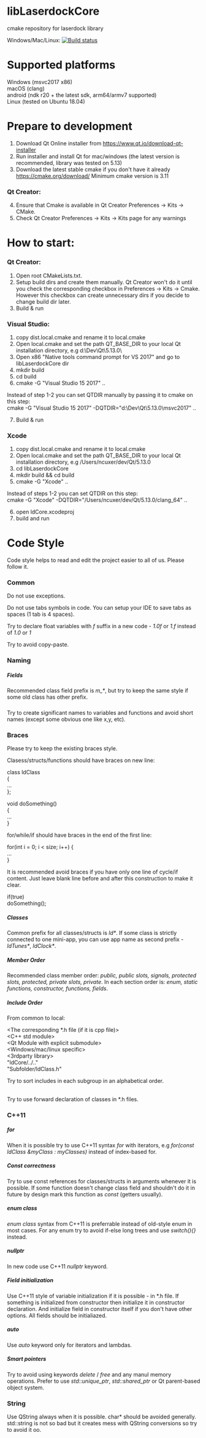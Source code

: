 # libLaserdockCore
cmake repository for laserdock library

Windows/Mac/Linux: [![Build status](https://ci.appveyor.com/api/projects/status/mdaio12e06dyvjh9/branch/master?svg=true)](https://ci.appveyor.com/project/sergeywl/liblaserdockcore/branch/master)

# Supported platforms

Windows (msvc2017 x86)
<br>
macOS (clang)
<br>
android (ndk r20 + the latest sdk, arm64/armv7 supported)
<br>
Linux (tested on Ubuntu 18.04)

# Prepare to development

1) Download Qt Online installer from https://www.qt.io/download-qt-installer
2) Run installer and install Qt for mac/windows (the latest version is recommended, library was tested on 5.13)
3) Download the latest stable cmake if you don't have it already https://cmake.org/download/ Minimum cmake version is 3.11

### Qt Creator:
4) Ensure that Cmake  is available in Qt Creator Preferences -> Kits -> CMake. 
5) Check Qt Creator Preferences -> Kits -> Kits page for any warnings

# How to start:

### Qt Creator:

1) Open root CMakeLists.txt. 
2) Setup build dirs and create them manually. Qt Creator won't do it until you check the corresponding checkbox in Preferences -> Kits -> Cmake. However this checkbox can create unnecessary dirs if you decide to change build dir later.
3) Build & run

### Visual Studio:

1) copy dist.local.cmake and rename it to local.cmake
2) Open local.cmake and set the path QT_BASE_DIR to your local Qt installation directory, e.g d:\Dev\Qt\5.13.0\
3) Open x86 "Native tools command prompt for VS 2017" and go to libLaserdockCore dir
4) mkdir build
5) cd build
6) cmake -G "Visual Studio 15 2017"  ..

Instead of step 1-2 you can set QTDIR manually by passing it to cmake on this step:
<br>
cmake -G "Visual Studio 15 2017" -DQTDIR="d:\Dev\Qt\5.13.0\msvc2017" ..

7) Build & run

### Xcode

1) copy dist.local.cmake and rename it to local.cmake
2) Open local.cmake and set the path QT_BASE_DIR to your local Qt installation directory, e.g /Users/ncuxer/dev/Qt/5.13.0
3) cd libLaserdockCore
4) mkdir build && cd build
5) cmake -G "Xcode" .. 

Instead of steps 1-2 you can set QTDIR on this step:
<br>
cmake -G "Xcode" -DQTDIR="/Users/ncuxer/dev/Qt/5.13.0/clang_64" ..

6) open ldCore.xcodeproj
7) build and run

# Code Style
Code style helps to read and edit the project easier to all of us.  Please follow it.

### Common
Do not use exceptions.     

Do not use tabs symbols in code. You can setup your IDE to save tabs as spaces (1 tab is 4 spaces).

Try to declare float variables with _f_ suffix in a new code - _1.0f_ or _1.f_ instead of _1.0_ or _1_

Try to avoid copy-paste.

### Naming

##### Fields
Recommended class field prefix is _m\_\*_, but try to keep the same style if some old class has other prefix.

##### 
Try to create significant names to variables and functions and avoid short names (except some obvious one like x,y, etc).

### Braces

Please try to keep the existing braces style. 

Clasess/structs/functions should have braces on new line:

class ldClass 
<br>
{
<br>
...
<br>
};

void doSomething() 
<br>
{
<br>
...
<br>
}

for/while/if should have braces in the end of the first line: 

for(int i = 0; i < size; i++) {
<br>
...
<br>
}

It is recommended avoid braces if you have only one line of cycle/if content. Just leave blank line before and after this construction to make it clear.

if(true)
<br>
    doSomething();


##### Classes
Common prefix for all classes/structs is _ld\*_. If some class is strictly connected to one mini-app, you can use app name as second prefix - _ldTunes\*_, _ldClock\*_.

##### Member Order
Recommended class member order: _public, public slots, signals, protected slots, protected, private slots, private_. In each section order is: _enum, static functions, constructor, functions, fields_. 

##### Include Order
From common to local:

\<The corresponding *.h file (if it is cpp file)\>
<br>
\<C++ std module\>
<br>
\<Qt Module with explicit submodule> 
<br>
\<Windows/mac/linux specific>
<br>
\<3rdparty library> 
<br>
"ldCore/../.."
<br>
"Subfolder/ldClass.h" 

Try to sort includes in each subgroup in an alphabetical order.

<br>Try to use forward declaration of classes in *.h files.

### C++11


##### for
When it is possible try to use C++11 syntax _for_ with iterators, e.g _for(const ldClass &myClass : myClasses)_ instead of index-based for. 

##### Const correctness
Try to use const references for classes/structs in arguments whenever it is possible. If some function doesn't change class field and shouldn't do it in future by design mark this function as _const_ (getters usually).

##### enum class
_enum class_ syntax from C++11 is preferrable instead of old-style enum in most cases. For any enum try to avoid if-else long trees and use _switch(){}_ instead.

##### nullptr
In new code use C++11 _nullptr_ keyword. 

##### Field initialization
Use C++11 style of variable initialization if it is possible - in \*.h file. If something is initialized from constructor then initialize it in constructor declaration. And initialize field in constructor itself if you don't have other options. All fields should be initialiazed.

##### auto
Use _auto_ keyword only for iterators and lambdas.

##### Smart pointers
Try to avoid using keywords _delete_ / _free_  and any manul memory operations. Prefer to use _std::unique_ptr_, _std::shared_ptr_ or Qt parent-based object system.


### String

Use QString always when it is possible. char* should be avoided generally. std::string is not so bad but it creates mess with QString conversions so try to avoid it oo.


